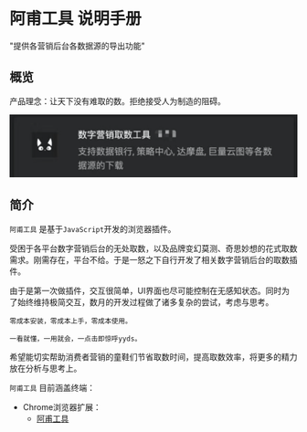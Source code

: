 # 阿甫工具 说明手册

"提供各营销后台各数据源的导出功能"

## 概览

产品理念：让天下没有难取的数。拒绝接受人为制造的阻碍。

![Image of afutool](./assets/logo.png)


## 简介

`阿甫工具` 是基于`JavaScript`开发的浏览器插件。

受困于各平台数字营销后台的无处取数，以及品牌变幻莫测、奇思妙想的花式取数需求。刚需存在，平台不给。于是一怒之下自行开发了相关数字营销后台的取数插件。

由于是第一次做插件，交互很简单，UI界面也尽可能控制在无感知状态。同时为了始终维持极简交互，数月的开发过程做了诸多复杂的尝试，考虑与思考。

```零成本安装，零成本上手，零成本使用。```

```一看就懂，一用就会，一点击即惊呼yyds。```


希望能切实帮助消费者营销的童鞋们节省取数时间，提高取数效率，将更多的精力放在分析与思考上。

`阿甫工具` 目前涵盖终端：

- Chrome浏览器扩展：
    - [阿甫工具](https://d97gi4px3j.feishu.cn/sheets/shtcnprcQkGea8LdPwZnCdP5rNc?sheet=eqT6sU&table=tbl4Qq6fbWDifSih&view=vewAQskBlK) 
